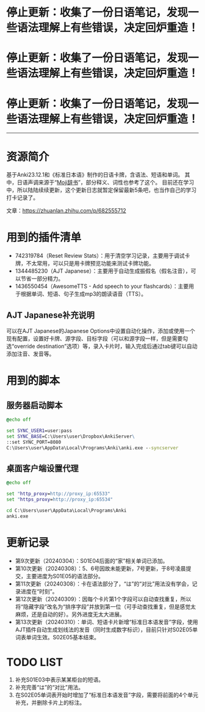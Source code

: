 # 停止更新：收集了一份日语笔记，发现一些语法理解上有些错误，决定回炉重造！
# 停止更新：收集了一份日语笔记，发现一些语法理解上有些错误，决定回炉重造！
# 停止更新：收集了一份日语笔记，发现一些语法理解上有些错误，决定回炉重造！

---

# 资源简介

基于Anki23.12.1和《标准日本语》制作的日语卡牌，含语法、短语和单词。
其中，日语声调来源于“[Moji辞书](https://www.mojidict.com/)”，部分释义、词性也参考了这个。
目前还在学习中，所以陆陆续续更新，这个更新日志就暂定保留最新5条吧，也当作自己的学习打卡记录了。

文章：https://zhuanlan.zhihu.com/p/682555712

# 用到的插件清单

+ 742319784（Reset Review Stats）：用于清空学习记录，主要用于调试卡牌，不太常用，可以只是用卡牌预览功能来测试卡牌功能。
+ 1344485230（AJT Japanese）：主要用于自动生成振假名（假名注音），可以节省一部分精力。
+ 1436550454（AwesomeTTS - Add speech to your flashcards）：主要用于根据单词、短语、句子生成mp3的朗读语音（TTS）。

## AJT Japanese补充说明

可以在AJT Japanese的Japanese Options中设置自动化操作，添加或使用一个现有配置，设置好卡牌、源字段、目标字段（可以和源字段一样，但是需要勾选“override destination”选项）等，录入卡片时，输入完成后通过tab键可以自动添加注音、发音等。

# 用到的脚本

## 服务器启动脚本

```bat
@echo off

set SYNC_USER1=user:pass
set SYNC_BASE=C:\Users\user\Dropbox\AnkiServer\
::set SYNC_PORT=8080
C:\Users\user\AppData\Local\Programs\Anki\anki.exe --syncserver
```

## 桌面客户端设置代理

```bat
@echo off

set "http_proxy=http://proxy_ip:65533"
set "https_proxy=http://proxy_ip:65534"

cd C:\Users\user\AppData\Local\Programs\Anki
anki.exe
```

# 更新记录

+ 第9次更新（20240304）：S01E04后面的“家”相关单词已添加。
+ 第10次更新（20240308）：5、6号因故未能更新，7号更新，于8号凌晨提交，主要进度为S01E05的语法部分。
+ 第11次更新（20240308）：卡在语法部分了，“は”的“对比”用法没有学会，记录进度在“时刻”。
+ 第12次更新（20240309）：因每个卡片第1个字段可以自动查找重复，所以将“隐藏字段”改名为“排序字段”并放到第一位（可手动查找重复，但是感觉太麻烦，还是自动的好）。另外进度无太大进展。
+ 第13次更新（20240310）：单词、短语卡片新增“标准日本语发音”字段，使用AJT插件自动生成划线法的发音（同时生成数字标识），目前只针对S02E05单词表单词生效。S02E05基本结束。

# TODO LIST

1. 补充S01E03中表示某某柜台的短语。
2. 补充完善“は”的“对比”用法。
3. 在S02E05单词表开始时增加了“标准日本语发音”字段，需要将前面的4个单元补充，并删除卡片上的标注。